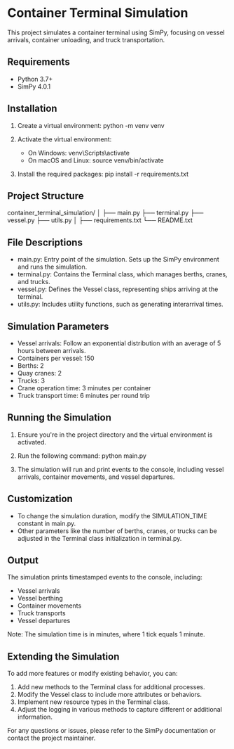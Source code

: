 Container Terminal Simulation
=============================

This project simulates a container terminal using SimPy, focusing on vessel arrivals, container unloading, and truck transportation.

Requirements
------------
- Python 3.7+
- SimPy 4.0.1

Installation
------------
1. Create a virtual environment:
   python -m venv venv

2. Activate the virtual environment:
   - On Windows:
     venv\Scripts\activate
   - On macOS and Linux:
     source venv/bin/activate

3. Install the required packages:
   pip install -r requirements.txt

Project Structure
-----------------
container_terminal_simulation/
│
├── main.py
├── terminal.py
├── vessel.py
├── utils.py
│
├── requirements.txt
└── README.txt

File Descriptions
-----------------
- main.py: Entry point of the simulation. Sets up the SimPy environment and runs the simulation.
- terminal.py: Contains the Terminal class, which manages berths, cranes, and trucks.
- vessel.py: Defines the Vessel class, representing ships arriving at the terminal.
- utils.py: Includes utility functions, such as generating interarrival times.

Simulation Parameters
---------------------
- Vessel arrivals: Follow an exponential distribution with an average of 5 hours between arrivals.
- Containers per vessel: 150
- Berths: 2
- Quay cranes: 2
- Trucks: 3
- Crane operation time: 3 minutes per container
- Truck transport time: 6 minutes per round trip

Running the Simulation
----------------------
1. Ensure you're in the project directory and the virtual environment is activated.
2. Run the following command:
   python main.py

3. The simulation will run and print events to the console, including vessel arrivals, container movements, and vessel departures.

Customization
-------------
- To change the simulation duration, modify the SIMULATION_TIME constant in main.py.
- Other parameters like the number of berths, cranes, or trucks can be adjusted in the Terminal class initialization in terminal.py.

Output
------
The simulation prints timestamped events to the console, including:
- Vessel arrivals
- Vessel berthing
- Container movements
- Truck transports
- Vessel departures

Note: The simulation time is in minutes, where 1 tick equals 1 minute.

Extending the Simulation
------------------------
To add more features or modify existing behavior, you can:
1. Add new methods to the Terminal class for additional processes.
2. Modify the Vessel class to include more attributes or behaviors.
3. Implement new resource types in the Terminal class.
4. Adjust the logging in various methods to capture different or additional information.

For any questions or issues, please refer to the SimPy documentation or contact the project maintainer.